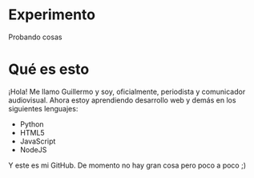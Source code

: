 # Experimento
Probando cosas 
# Qué es esto

¡Hola! Me llamo Guillermo y soy, oficialmente, periodista y comunicador audiovisual. Ahora estoy aprendiendo desarrollo web y demás en los siguientes lenguajes:

* Python
* HTML5
* JavaScript
* NodeJS

Y este es mi GitHub. De momento no hay gran cosa pero poco a poco ;)
